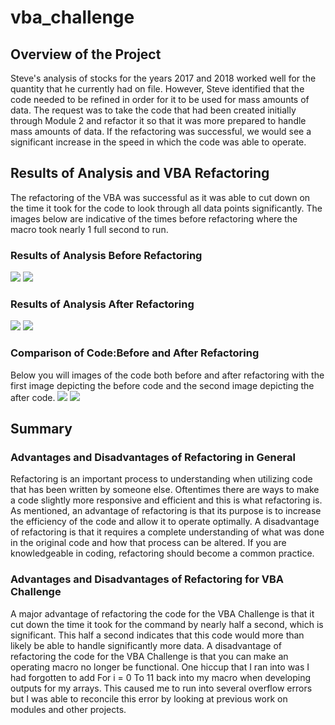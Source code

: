 # vba_challenge
## Overview of the Project
Steve's analysis of stocks for the years 2017 and 2018 worked well for the quantity that he currently had on file. However, Steve identified that the code needed to be refined in order for it to be used for mass amounts of data. The request was to take the code that had been created initially through Module 2 and refactor it so that it was more prepared to handle mass amounts of data. If the refactoring was successful, we would see a significant increase in the speed in which the code was able to operate.
## Results of Analysis and VBA Refactoring
The refactoring of the VBA was successful as it was able to cut down on the time it took for the code to look through all data points significantly. The images below are indicative of the times before refactoring where the macro took nearly 1 full second to run. 
### Results of Analysis Before Refactoring 
![](Resources/2018_AFA.png)
![](Resources/2017_AFA.png)
### Results of Analysis After Refactoring
![](Resources/2018_AFAR.png)
![](Resources/2017_AFAR.png)
### Comparison of Code:Before and After Refactoring
Below you will images of the code both before and after refactoring with the first image depicting the before code and the second image depicting the after code. 
![](Resources/AFA_Original.png)
![](Resources/AFAR_Refactor.png)
## Summary
### Advantages and Disadvantages of Refactoring in General
Refactoring is an important process to understanding when utilizing code that has been written by someone else. Oftentimes there are ways to make a code slightly more responsive and efficient and this is what refactoring is. As mentioned, an advantage of refactoring is that its purpose is to increase the efficiency of the code and allow it to operate optimally. A disadvantage of refactoring is that it requires a complete understanding of what was done in the original code and how that process can be altered. If you are knowledgeable in coding, refactoring should become a common practice. 
### Advantages and Disadvantages of Refactoring for VBA Challenge
A major advantage of refactoring the code for the VBA Challenge is that it cut down the time it took for the command by nearly half a second, which is significant. This half a second indicates that this code would more than likely be able to handle significantly more data. 
A disadvantage of refactoring the code for the VBA Challenge is that you can make an operating macro no longer be functional. One hiccup that I ran into was I had forgotten to add For i = 0 To 11 back into my macro when developing outputs for my arrays. This caused me to run into several overflow errors but I was able to reconcile this error by looking at previous work on modules and other projects. 
